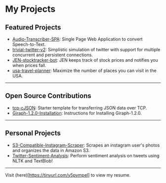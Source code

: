 # My Projects
## Featured Projects
- [Audio-Transcriber-SPA](https://jordan396.github.io/Audio-Transcriber-SPA/): Single Page Web Application to convert Speech-to-Text.
- [trivial-twitter-v2](https://jordan396.github.io/trivial-twitter-v2/): Simplistic simulation of twitter with support for multiple concurrent and persistent connections.
- [JEN-stocktracker-bot](https://jordan396.github.io/JEN-stocktracker-bot/): JEN keeps track of stock prices and notifies you when prices fall.
- [usa-travel-planner](https://jordan396.github.io/usa-travel-planner/): Maximize the number of places you can visit in the USA.


---

## Open Source Contributions
- [tcp-cJSON](https://jordan396.github.io/tcp-cJSON/): Starter template for transferring JSON data over TCP.
- [Giraph-1.2.0-Installation](https://jordan396.github.io/Giraph-1.2.0-Installation/): Instructions for Installing Giraph-1.2.0.

---

## Personal Projects
- [S3-Compatible-Instagram-Scraper](https://jordan396.github.io/S3-Compatible-Instagram-Scraper/): Scrapes an instagram user's photos and organizes the data in Amazon S3.
- [Twitter-Sentiment-Analysis](https://jordan396.github.io/Twitter-Sentiment-Analysis/): Perform sentiment analysis on tweets using NLTK and TextBlob!

---

Visit (here)[https://tinyurl.com/y5pympel] to view my resume.
